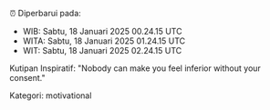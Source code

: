 ⏰ Diperbarui pada:
- WIB: Sabtu, 18 Januari 2025 00.24.15 UTC
- WITA: Sabtu, 18 Januari 2025 01.24.15 UTC
- WIT: Sabtu, 18 Januari 2025 02.24.15 UTC

Kutipan Inspiratif:
"Nobody can make you feel inferior without your consent."


Kategori: motivational

